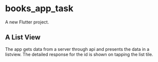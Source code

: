 # books_app_task

A new Flutter project.

## A List View

The app gets data from a server through api 
and presents the data in a listview. The 
detailed response for the id is shown on 
tapping the list tile.
